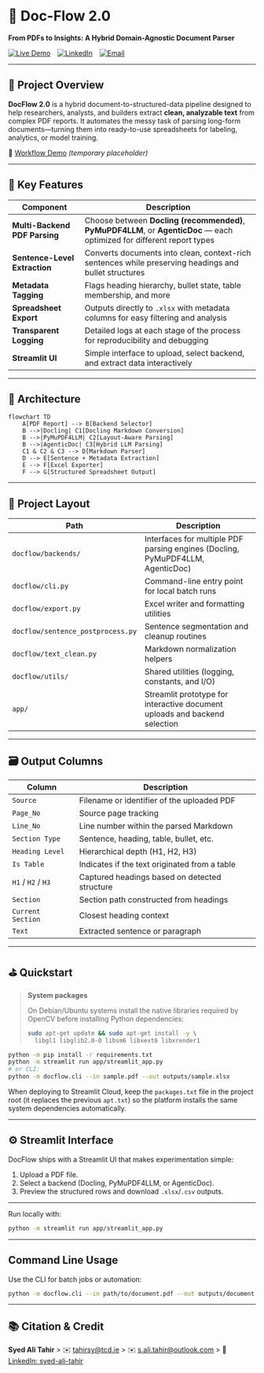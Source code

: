 # 📃 Doc-Flow 2.0

**From PDFs to Insights: A Hybrid Domain-Agnostic Document Parser**

[![Live Demo](https://img.shields.io/badge/Live%20Demo-Streamlit-orange?logo=streamlit)](https://doc-flow.streamlit.app/) [![LinkedIn](https://img.shields.io/badge/Author-LinkedIn-blue?logo=linkedin)](https://www.linkedin.com/in/salitahir/) [![Email](https://img.shields.io/badge/Email-s.ali.tahir%40outlook.com-blue?logo=microsoft-outlook)](mailto:s.ali.tahir@outlook.com)

---

## 📌 Project Overview

**DocFlow 2.0** is a hybrid document-to-structured-data pipeline designed to help researchers, analysts, and builders extract **clean, analyzable text** from complex PDF reports. It automates the messy task of parsing long-form documents—turning them into ready-to-use spreadsheets for labeling, analytics, or model training. 

📎 [Workflow Demo](#) *(temporary placeholder)*

---

## 🚀 Key Features

| Component                     | Description                                                                                                              |
|-------------------------------|--------------------------------------------------------------------------------------------------------------------------|
| **Multi-Backend PDF Parsing** | Choose between **Docling (recommended)**, **PyMuPDF4LLM**, or **AgenticDoc** — each optimized for different report types |
| **Sentence-Level Extraction** | Converts documents into clean, context-rich sentences while preserving headings and bullet structures                    |
| **Metadata Tagging**          | Flags heading hierarchy, bullet state, table membership, and more                                                        |
| **Spreadsheet Export**        | Outputs directly to `.xlsx` with metadata columns for easy filtering and analysis                                        |
| **Transparent Logging**       | Detailed logs at each stage of the process for reproducibility and debugging                                             |
| **Streamlit UI**              | Simple interface to upload, select backend, and extract data interactively                                               |

---

## 🧠 Architecture

```mermaid
flowchart TD
    A[PDF Report] --> B[Backend Selector]
    B -->|Docling| C1[Docling Markdown Conversion]
    B -->|PyMuPDF4LLM| C2[Layout-Aware Parsing]
    B -->|AgenticDoc| C3[Hybrid LLM Parsing]
    C1 & C2 & C3 --> D[Markdown Parser]
    D --> E[Sentence + Metadata Extraction]
    E --> F[Excel Exporter]
    F --> G[Structured Spreadsheet Output]
```

---

## 📂 Project Layout
| Path                               | Description                                                                    |
|------------------------------------|--------------------------------------------------------------------------------|
| `docflow/backends/`                | Interfaces for multiple PDF parsing engines (Docling, PyMuPDF4LLM, AgenticDoc) |
| `docflow/cli.py`                   | Command-line entry point for local batch runs                                  |
| `docflow/export.py`                | Excel writer and formatting utilities                                          |
| `docflow/sentence_postprocess.py`  | Sentence segmentation and cleanup routines                                     |
| `docflow/text_clean.py`            | Markdown normalization helpers                                                 |
| `docflow/utils/`                   | Shared utilities (logging, constants, and I/O)                                 |
| `app/`                             | Streamlit prototype for interactive document uploads and backend selection     |

---

## 🗃️ Output Columns
| Column              | Description                                                     |
|---------------------|-----------------------------------------------------------------|
| `Source`            | Filename or identifier of the uploaded PDF                      |
| `Page_No`           | Source page tracking                                            |
| `Line_No`           | Line number within the parsed Markdown                          |
| `Section Type`      | Sentence, heading, table, bullet, etc.                          |
| `Heading Level`     | Hierarchical depth (H1, H2, H3)                                 |
| `Is Table`          | Indicates if the text originated from a table                   |
| `H1` / `H2` / `H3`  | Captured headings based on detected structure                   |
| `Section`           | Section path constructed from headings                          |
| `Current Section`   | Closest heading context                                         |
| `Text`              | Extracted sentence or paragraph                                 |

---

## ⛳ Quickstart
> **System packages**
>
> On Debian/Ubuntu systems install the native libraries required by OpenCV before
> installing Python dependencies:
>
> ```bash
> sudo apt-get update && sudo apt-get install -y \
>   libgl1 libglib2.0-0 libsm6 libxext6 libxrender1
> ```

```bash
python -m pip install -r requirements.txt
python -m streamlit run app/streamlit_app.py
# or CLI:
python -m docflow.cli --in sample.pdf --out outputs/sample.xlsx
```

When deploying to Streamlit Cloud, keep the `packages.txt` file in the project
root (it replaces the previous `apt.txt`) so the platform installs the same
system dependencies automatically.


---

## ⚙️ Streamlit Interface
DocFlow ships with a Streamlit UI that makes experimentation simple:
1. Upload a PDF file.
2. Select a backend (Docling, PyMuPDF4LLM, or AgenticDoc).
3. Preview the structured rows and download `.xlsx`/`.csv` outputs.
---

Run locally with:
```bash
python -m streamlit run app/streamlit_app.py
```

---

## Command Line Usage
Use the CLI for batch jobs or automation:
```bash
python -m docflow.cli --in path/to/document.pdf --out outputs/document.xlsx --backend docling
```
---

## 📚 Citation & Credit

**Syed Ali Tahir** >
✉️ [tahirsy@tcd.ie](mailto:tahirsy@tcd.ie) >
✉️ [s.ali.tahir@outlook.com](mailto:s.ali.tahir@outlook.com) >
🔗 [LinkedIn: syed-ali-tahir](https://www.linkedin.com/in/salitahir/)
